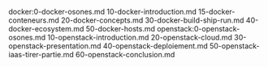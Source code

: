 docker:0-docker-osones.md 10-docker-introduction.md 15-docker-conteneurs.md 20-docker-concepts.md 30-docker-build-ship-run.md 40-docker-ecosystem.md 50-docker-hosts.md
openstack:0-openstack-osones.md 10-openstack-introduction.md 20-openstack-cloud.md 30-openstack-presentation.md 40-openstack-deploiement.md 50-openstack-iaas-tirer-partie.md 60-openstack-conclusion.md
